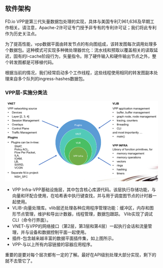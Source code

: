 ## 软件架构

FD.io VPP是第三代矢量数据包处理的实现，具体与美国专利7,961,636及早期工作相关。请注意，Apache-2许可证专门授予非专有的专利许可证；我们将此专利作为历史关注点。

为了提高性能，vpp数据平面由转发节点的有向图组成，该转发图每次调用处理多个数据包。这种模式可实现多种微处理器优化：流水线和预取以覆盖相关的读取延迟，固有的I-cache阶段行为，矢量指令。除了硬件输入和硬件输出节点之外，整个转发图都是可移植代码。

根据当前的情况，我们经常启动多个工作线程，这些线程使用相同的转发图副本处理来自多个队列的ingress-hashes数据包。

### VPP层-实施分类法

![](../../../images/vpp-layers.png)

* VPP Infra-VPP基础设施层，其中包含核心库源代码。该层执行存储功能，与向量和环配合使用，在哈希表中执行键查找，并与用于调度图节点的计时器一起使用。
* VLIB-向量处理库。vlib层还处理各种应用程序管理功能：缓冲区，内存和图形节点管理，维护和导出计数器，线程管理，数据包跟踪。 Vlib实现了调试CLI（命令行界面）。
* VNET-与VPP的网络接口（第2层，第3层和第4层）一起执行会话和流量管理，并与设备和数据控制平面一起使用。
* 插件-包含越来越丰富的数据平面插件集，如上图所示。
* VPP-与以上所有内容链接的容器应用程序。

重要的是要对每个层次都有一定的了解。最好在API级别处理大部分实现，剩下的就不去管它了。